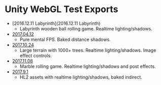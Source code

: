 
# Unity WebGL Test Exports

- [2016.12.11 Labyrinth](2016.12.11 Labyrinth)
  - Labyrinth wooden ball rolling game. Realtime lighting/shadows.
- [2017.04.12](2017.04.12)
  - Pure mental FPS. Baked distance shadows.
- [2017.10.24](2017.10.24)
  - Large terrain with 1000+ trees. Realtime lighting/shadows. Image effect controls.
- [2017.11.08](2017.11.08)
  - Marble rolling game. Realtime lighting/shadows and post effects.
- [2017.9.1](2017.9.1)
  - HL2 assets with realtime lighting/shadows, baked indirect.
<!--
[2018.05.18 (Stress Test)](2018.05.18 (Stress Test))
Citybuilder AI pathfinding stress test.
-->
